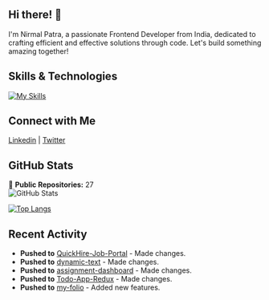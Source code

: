 ## Hi there! 👋

I'm Nirmal Patra, a passionate Frontend Developer from India, dedicated to crafting efficient and effective solutions through code. Let's build something amazing together!




## Skills & Technologies

[![My Skills](https://skillicons.dev/icons?i=react,nextjs,nodejs,express,mongodb,redux,tailwind,figma,firebase,supabase,js,ts,css,html,git,wordpress&perline=8)](https://skillicons.dev) 

## Connect with Me

<a href="https://www.linkedin.com/in/nirmal-patra-140b25263/" target="_blank" rel="noopener noreferrer"><Icon /> Linkedin</a> | <a href="https://twitter.com/nirmalpatra06" target="_blank" rel="noopener noreferrer"><Icon /> Twitter</a>

## GitHub Stats
🌟 **Public Repositories:** 27   
![GitHub Stats](https://github-readme-stats.vercel.app/api?username=nirmalpatra06&show_icons=true&theme=radical) 

[![Top Langs](https://github-readme-stats.vercel.app/api/top-langs/?username=nirmalpatra06&layout=compact&theme=dark)](https://github.com/anuraghazra/github-readme-stats)

## Recent Activity

- **Pushed to** [QuickHire-Job-Portal](https://github.com/nirmalpatra06/QuickHire-Job-Portal) - Made changes.
- **Pushed to** [dynamic-text](https://github.com/nirmalpatra06/dynamic-text) - Made changes.
- **Pushed to** [assignment-dashboard](https://github.com/nirmalpatra06/assignment-dashboard) - Made changes.
- **Pushed to** [Todo-App-Redux](https://github.com/nirmalpatra06/Todo-App-Redux) - Made changes.
- **Pushed to** [my-folio](https://github.com/nirmalpatra06/my-folio) - Added new features.


